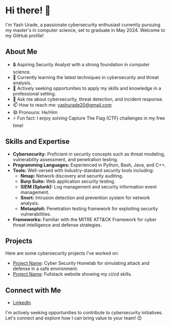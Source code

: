 # Hi there! 👋

I'm Yash Urade, a passionate cybersecurity enthusiast currently pursuing my master's in computer science, set to graduate in May 2024. Welcome to my GitHub profile!

## About Me

- 🔒 Aspiring Security Analyst with a strong foundation in computer science.
- 🌱 Currently learning the latest techniques in cybersecurity and threat analysis.
- 💼 Actively seeking opportunities to apply my skills and knowledge in a professional setting.
- 💬 Ask me about cybersecurity, threat detection, and incident response.
- 📫 How to reach me: yashurade20@gmail.com
- 😄 Pronouns: He/Him
- ⚡ Fun fact: I enjoy solving Capture The Flag (CTF) challenges in my free time!

## Skills and Expertise

- **Cybersecurity:** Proficient in security concepts such as threat modeling, vulnerability assessment, and penetration testing.
- **Programming Languages:** Experienced in Python, Bash, Java, and C++.
- **Tools:** Well-versed with industry-standard security tools including:
  - **Nmap:** Network discovery and security auditing.
  - **Burp Suite:** Web application security testing.
  - **SIEM (Splunk):** Log management and security information event management.
  - **Snort:** Intrusion detection and prevention system for network analysis.
  - **Metasploit:** Penetration testing framework for exploiting security vulnerabilities.
- **Frameworks:** Familiar with the MITRE ATT&CK Framework for cyber threat intelligence and defense strategies.

## Projects

Here are some cybersecurity projects I've worked on:

- [Project Name](https://github.com/aries20/CybersecurityHomeLab.git): Cyber Security Homelab for simulating attack and defense in a safe environment.
- [Project Name](https://github.com/aries20/FullStack.git): Fullstack website showing my ci/cd skills.



## Connect with Me

- [LinkedIn](www.linkedin.com/in/yashurade)


I'm actively seeking opportunities to contribute to cybersecurity initiatives. Let's connect and explore how I can bring value to your team! 😊
